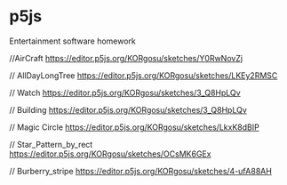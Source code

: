 # p5js

Entertainment software homework

//AirCraft
https://editor.p5js.org/KORgosu/sketches/Y0RwNovZj

// AllDayLongTree
https://editor.p5js.org/KORgosu/sketches/LKEy2RMSC

// Watch
https://editor.p5js.org/KORgosu/sketches/3_Q8HpLQv

// Building
https://editor.p5js.org/KORgosu/sketches/3_Q8HpLQv

// Magic Circle
https://editor.p5js.org/KORgosu/sketches/LkxK8dBIP

// Star_Pattern_by_rect
https://editor.p5js.org/KORgosu/sketches/OCsMK6GEx

// Burberry_stripe
https://editor.p5js.org/KORgosu/sketches/4-ufA88AH
